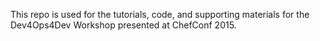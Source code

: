 This repo is used for the tutorials, code, and supporting materials for the Dev4Ops4Dev Workshop presented at ChefConf 2015.
